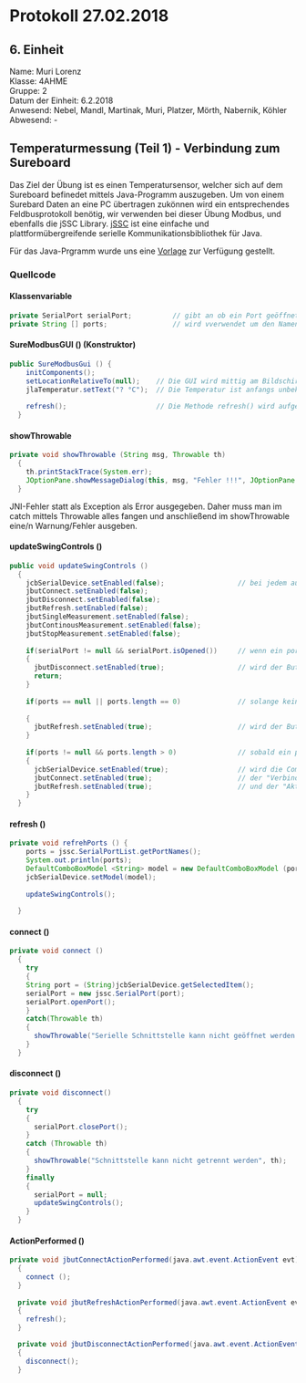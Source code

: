 # Protokoll 27.02.2018
## 6. Einheit

Name: Muri Lorenz <br>
Klasse: 4AHME <br>
Gruppe: 2 <br>
Datum der Einheit: 6.2.2018 <br>
Anwesend: Nebel, Mandl, Martinak, Muri, Platzer, Mörth, Nabernik, Köhler<br>
Abwesend: - <br>

## Temperaturmessung (Teil 1) - Verbindung zum Sureboard
Das Ziel der Übung ist es einen Temperatursensor, welcher sich auf dem Sureboard befinedet mittels Java-Programm auszugeben.
Um von einem Surebard Daten an eine PC übertragen zukönnen wird ein entsprechendes Feldbusprotokoll benötig, wir verwenden bei dieser Übung Modbus, und ebenfalls die jSSC Library. [jSSC](https://github.com/scream3r/java-simple-serial-connector) ist eine einfache und plattformübergreifende serielle Kommunikationsbibliothek für Java. 

Für das Java-Prgramm wurde uns eine [Vorlage](https://github.com/HTLMechatronics/m14-la1-sx/blob/murlom14/murlom14/sx-la1-25c2c67.tar.gz) zur Verfügung gestellt.

### Quellcode

#### Klassenvariable
```java
private SerialPort serialPort;          // gibt an ob ein Port geöffnet ist
private String [] ports;                // wird vverwendet um den Namen eines Ports zu "speichern"
```

#### SureModbusGUI () (Konstruktor)
```java
public SureModbusGui () {
    initComponents();
    setLocationRelativeTo(null);    // Die GUI wird mittig am Bildschirmm ausgegeben
    jlaTemperatur.setText("? °C");  // Die Temperatur ist anfangs unbekannt (noch nicht mit Sureboard verbunden) 
    
    refresh();                      // Die Methode refresh() wird aufgerufen
  }
```

#### showThrowable
```java
private void showThrowable (String msg, Throwable th)
  {
    th.printStackTrace(System.err);                                                         // gibt einen Fehler im Output aus
    JOptionPane.showMessageDialog(this, msg, "Fehler !!!", JOptionPane.ERROR_MESSAGE);      // Ausgabe eines Fehler (Pop-up-Fenster)
  }
```
JNI-Fehler statt als Exception als Error ausgegeben. Daher muss man im catch mittels Throwable alles fangen und anschließend im showThrowable eine/n Warnung/Fehler ausgeben.

#### updateSwingControls ()
```java
public void updateSwingControls ()
  {
    jcbSerialDevice.setEnabled(false);                  // bei jedem aufruf dieser Methode werden alle Buttons/Combobox zuerst deaktiviert
    jbutConnect.setEnabled(false);
    jbutDisconnect.setEnabled(false);
    jbutRefresh.setEnabled(false);
    jbutSingleMeasurement.setEnabled(false);
    jbutContinousMeasurement.setEnabled(false);
    jbutStopMeasurement.setEnabled(false);
    
    if(serialPort != null && serialPort.isOpened())     // wenn ein port erkannt wurde und der Port geöffnet ist (verbunden) 
    {
      jbutDisconnect.setEnabled(true);                  // wird der Button Trennen wieder aktiviert
      return;
    }
    
    if(ports == null || ports.length == 0)              // solange kein port erkannt/verbunden ist
    
    {
      jbutRefresh.setEnabled(true);                     // wird der Button "Aktualisieren" aktiviert
    }
    
    if(ports != null && ports.length > 0)               // sobald ein port erkannt wurde 
    {
      jcbSerialDevice.setEnabled(true);                 // wird die Combobox aktiviert
      jbutConnect.setEnabled(true);                     // der "Verbinden" Button aktiviert
      jbutRefresh.setEnabled(true);                     // und der "Aktualisieren" Button aktiviert
    }
  }
```

#### refresh ()
```java
private void refrehPorts () {
    ports = jssc.SerialPortList.getPortNames();                                 // der Portname wird in ports geschreiben
    System.out.println(ports);                                                  // gibt ports aus
    DefaultComboBoxModel <String> model = new DefaultComboBoxModel (ports)      // neues Model erzeugt
    jcbSerialDevice.setModel(model);                                            // Model wird gesetzt 
    
    updateSwingControls();                                                      // Die Methode updateSwingControls() wird aufgerufen
    
  }
```

#### connect ()
```java
private void connect ()
  {
    try                                                                                 // try catch für die Fehler behandlung
    {
    String port = (String)jcbSerialDevice.getSelectedItem();                            // die ausgewählt Verbindung (in der Combobox) wird port zugewiesen
    serialPort = new jssc.SerialPort(port);                                             // port wird einem verfügbarem serialPort zugewiesen 
    serialPort.openPort();                                                              // ein Port wird geöffnet
    }
    catch(Throwable th)
    {
      showThrowable("Serielle Schnittstelle kann nicht geöffnet werden!", th);          // wenn ein Fehler auftritt wird Funktion showThrowable() zur Fehlerbehandlung aufgerufen
    }
  }

```

#### disconnect ()
```java
private void disconnect()
  {
    try                                                                     // try catch für die Fehler behandlung
    {
      serialPort.closePort();                                               // der Port wird geschlossen, die Übertragung beendet
    }
    catch (Throwable th)
    {
      showThrowable("Schnittstelle kann nicht getrennt werden", th);        // wenn ein Fehler auftritt wird Funktion showThrowable() zur Fehlerbehandlung aufgerufen
    }
    finally
    {
      serialPort = null;                                                    // der port wird auf null gesetzt
      updateSwingControls();                                                // die Methode updateSwingControls() wird aufgerufen
    }
  }
```

#### ActionPerformed ()
```java
private void jbutConnectActionPerformed(java.awt.event.ActionEvent evt)                                            
  {                                                
    connect ();                                                               // beim drücken des Button "Verbinden" wird die Methode connect() aufgerufen
  } 
  
  private void jbutRefreshActionPerformed(java.awt.event.ActionEvent evt)                                            
  {                                                
    refresh();                                                                // beim drücken des Button "Aktualisieren" wird die Methode refresh() aufgerufen
  }                                           

  private void jbutDisconnectActionPerformed(java.awt.event.ActionEvent evt)                                               
  {                                                   
    disconnect();                                                             // beim drücken des Button "Trennen" wird die Methode disconnect() aufgerufen
  }                                              

```






